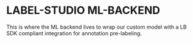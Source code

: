 # LABEL-STUDIO ML-BACKEND
This is where the ML backend lives to wrap our custom model with a LB SDK compliant integration for annotation pre-labeling.
